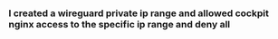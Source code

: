### I created a wireguard private ip range and allowed cockpit nginx access to the specific ip range and deny all
